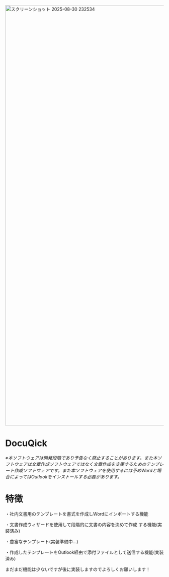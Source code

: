 <img width="2216" height="1336" alt="スクリーンショット 2025-08-30 232534" src="https://github.com/user-attachments/assets/f5f617a2-60f9-4021-bd75-c3b0b02d7e2a" />

# DocuQick

_※本ソフトウェアは開発段階であり予告なく廃止することがあります。また本ソフトウェアは文章作成ソフトウェアではなく文章作成を支援するためのテンプレート作成ソフトウェアです。また本ソフトウェアを使用するには予めWordと場合によってはOutlookをインストールする必要があります。_

# 特徴

・社内文書用のテンプレートを書式を作成しWordにインポートする機能

・文書作成ウィザードを使用して段階的に文書の内容を決めて作成
する機能(実装済み)

・豊富なテンプレート(実装準備中...)

・作成したテンプレートをOutlook経由で添付ファイルとして送信する機能(実装済み)

まだまだ機能は少ないですが後に実装しますのでよろしくお願いします！
